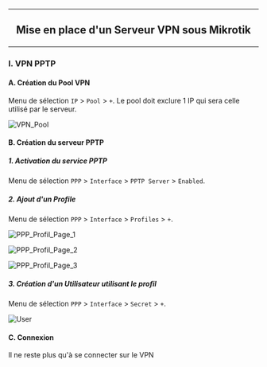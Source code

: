 -------------------------------------------------------------------------------------------------------------------------------------------------------------
## <p align='center'> Mise en place d'un Serveur VPN sous Mikrotik </p>


-------------------------------------------------------------------------------------------------------------------------------------------------------------
### I. VPN PPTP


#### A. Création du Pool VPN
Menu de sélection `IP` > `Pool` > `+`. Le pool doit exclure 1 IP qui sera celle utilisé par le serveur.

![VPN_Pool](https://github.com/MarcJaffre/Mikrotik/assets/35907/e238579a-a704-4c7a-b93d-8dd84ad9cc98)


#### B. Création du serveur PPTP
##### 1. Activation du service PPTP
Menu de sélection `PPP` > `Interface` > `PPTP Server` > `Enabled`.

##### 2. Ajout d'un Profile
Menu de sélection `PPP` > `Interface` > `Profiles` > `+`.

![PPP_Profil_Page_1](https://github.com/MarcJaffre/Mikrotik/assets/35907/180cc187-2bea-4141-aca4-a5c5997a673e)


![PPP_Profil_Page_2](https://github.com/MarcJaffre/Mikrotik/assets/35907/a9279bcb-4867-4be0-a0d2-e8b3e19a2e76)


![PPP_Profil_Page_3](https://github.com/MarcJaffre/Mikrotik/assets/35907/2b4e18ce-849e-4503-ac34-2b13a7920e9d)

##### 3. Création d'un Utilisateur utilisant le profil
Menu de sélection `PPP` > `Interface` > `Secret` > `+`.

![User](https://github.com/MarcJaffre/Mikrotik/assets/35907/e92ad83b-0a4d-4552-a00d-ab1c1599e5dc)

#### C. Connexion
Il ne reste plus qu'à se connecter sur le VPN

